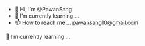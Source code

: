- 👋 Hi, I’m @PawanSang
- 🌱 I’m currently learning ...
- 📫 How to reach me ... pawansang10@gmail.com

<!---
PawanSang/PawanSang is a ✨ special ✨ repository because its `README.md` (this file) appears on your GitHub profile.
You can click the Preview link to take a look at your changes.
--->
🌱 I’m currently learning ...
